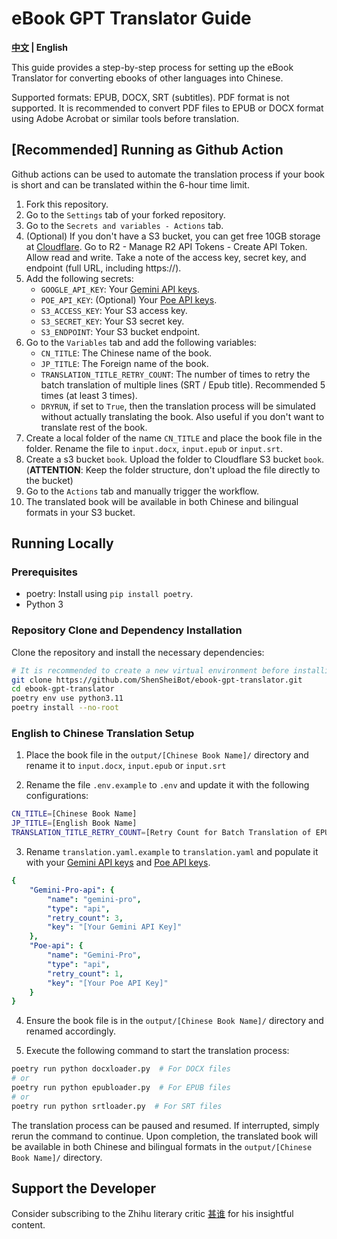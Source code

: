 # eBook GPT Translator Guide

**[中文](./README_CN.md) | English**

This guide provides a step-by-step process for setting up the eBook Translator for converting ebooks of other languages into Chinese.

Supported formats: EPUB, DOCX, SRT (subtitles).
PDF format is not supported. It is recommended to convert PDF files to EPUB or DOCX format using Adobe Acrobat or similar tools before translation.

## [Recommended] Running as Github Action

Github actions can be used to automate the translation process if your book is short and can be translated within the 6-hour time limit.

1. Fork this repository.
2. Go to the `Settings` tab of your forked repository.
3. Go to the `Secrets and variables - Actions` tab.
4. (Optional) If you don't have a S3 bucket, you can get free 10GB storage at [Cloudflare](https://developers.cloudflare.com/r2/). Go to R2 - Manage R2 API Tokens - Create API Token. Allow read and write. Take a note of the access key, secret key, and endpoint (full URL, including https://).
5. Add the following secrets:
   - `GOOGLE_API_KEY`: Your [Gemini API keys](https://aistudio.google.com/app/u/0/apikey?pli=1).
   - `POE_API_KEY`: (Optional) Your [Poe API keys](https://poe.com/api_key).
   - `S3_ACCESS_KEY`: Your S3 access key. 
   - `S3_SECRET_KEY`: Your S3 secret key.
   - `S3_ENDPOINT`: Your S3 bucket endpoint.
6. Go to the `Variables` tab and add the following variables:
   - `CN_TITLE`: The Chinese name of the book.
   - `JP_TITLE`: The Foreign name of the book.
   - `TRANSLATION_TITLE_RETRY_COUNT`: The number of times to retry the batch translation of multiple lines (SRT / Epub title). Recommended 5 times (at least 3 times). 
   - `DRYRUN`, if set to `True`, then the translation process will be simulated without actually translating the book. Also useful if you don't want to translate rest of the book.
7. Create a local folder of the name `CN_TITLE` and place the book file in the folder. Rename the file to `input.docx`, `input.epub` or `input.srt`.
8. Create a s3 bucket `book`. Upload the folder to Cloudflare S3 bucket `book`. (**ATTENTION**: Keep the folder structure, don't upload the file directly to the bucket)
9. Go to the `Actions` tab and manually trigger the workflow.
10. The translated book will be available in both Chinese and bilingual formats in your S3 bucket.



## Running Locally

### Prerequisites
- poetry: Install using `pip install poetry`.
- Python 3

### Repository Clone and Dependency Installation

Clone the repository and install the necessary dependencies:

```bash
# It is recommended to create a new virtual environment before installing the dependencies.
git clone https://github.com/ShenSheiBot/ebook-gpt-translator.git
cd ebook-gpt-translator
poetry env use python3.11
poetry install --no-root
```

### English to Chinese Translation Setup

1. Place the book file in the `output/[Chinese Book Name]/` directory and rename it to `input.docx`, `input.epub` or `input.srt`

2. Rename the file `.env.example` to `.env` and update it with the following configurations:

```bash
CN_TITLE=[Chinese Book Name]
JP_TITLE=[English Book Name]
TRANSLATION_TITLE_RETRY_COUNT=[Retry Count for Batch Translation of EPUB Titles or SRT Lines]
```

3. Rename `translation.yaml.example` to `translation.yaml` and populate it with your [Gemini API keys](https://aistudio.google.com/app/u/0/apikey?pli=1) and [Poe API keys](https://poe.com/api_key).

```yaml
{
    "Gemini-Pro-api": {
        "name": "gemini-pro",
        "type": "api",
        "retry_count": 3,
        "key": "[Your Gemini API Key]"
    },
    "Poe-api": {
        "name": "Gemini-Pro",
        "type": "api",
        "retry_count": 1,
        "key": "[Your Poe API Key]"
    }
}
```

4. Ensure the book file is in the `output/[Chinese Book Name]/` directory and renamed accordingly.

5. Execute the following command to start the translation process:


```bash
poetry run python docxloader.py  # For DOCX files
# or
poetry run python epubloader.py  # For EPUB files
# or
poetry run python srtloader.py  # For SRT files
```

The translation process can be paused and resumed. If interrupted, simply rerun the command to continue. Upon completion, the translated book will be available in both Chinese and bilingual formats in the `output/[Chinese Book Name]/` directory.

## Support the Developer

Consider subscribing to the Zhihu literary critic [甚谁](https://www.zhihu.com/people/sakuraayane_justice) for his insightful content.
